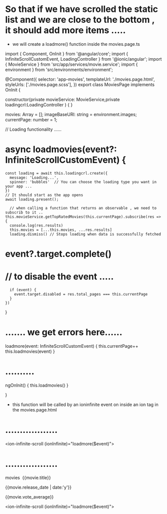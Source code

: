 # So that if we have scrolled the static list and we are close to the bottom , it should add more items ..... 


- we will create a loadmore() function inside the movies.page.ts 


import { Component, OnInit } from '@angular/core';
import { InfiniteScrollCustomEvent, LoadingController } from '@ionic/angular';
import { MovieService } from 'src/app/services/movie.service';
import { environment } from 'src/environments/environment';

@Component({
  selector: 'app-movies',
  templateUrl: './movies.page.html',
  styleUrls: ['./movies.page.scss'],
})
export class MoviesPage implements OnInit {

  constructor(private movieService: MovieService,private loadingcrl:LoadingController ) { }

  movies: Array<any> = []; 
  imageBaseURl: string = environment.images;
  currentPage: number = 1;

  // Loading functionality ......
#  async loadmovies(event?: InfiniteScrollCustomEvent) {
    const loading = await this.loadingcrl.create({
      message: 'Loading...',
      spinner: 'bubbles'  // You can choose the loading type you want in your app ...
    })
    // It should start as the app opens
    await loading.present();

      // when calling a function that returns an observable , we need to subscrib to it .. 
    this.movieService.getTopRatedMovies(this.currentPage).subscribe(res => {
      console.log(res.results)
      this.movies = [...this.movies, ...res.results]
      loading.dismiss() // Stops loading when data is successfully fetched
#    event?.target.complete()
# // to disable the event .....
      if (event) {
        event.target.disabled = res.total_pages === this.currentPage
      }
    })


  }

# ....... we get errors here......
  loadmore(event: InfiniteScrollCustomEvent) {
    this.currentPage++
    this.loadmovies(event)
  }
# ..........


  ngOnInit() {
   this.loadmovies()
  }

}



- this function will be called by an ioninfinite event on inside an ion tag in the movies.page.html


# ..................
  <ion-infinite-scroll (ionInfinite)="loadmore($event)">
    <ion-infinite-scroll-content
    loadingSpinner="bubbles"
    loadingText="Loading more data ..."
    >
    </ion-infinite-scroll-content>
  </ion-infinite-scroll>

# ..................












<ion-header>
  <ion-toolbar color="primary">
    <ion-title>movies</ion-title>
  </ion-toolbar>
</ion-header>

<ion-content>
  <ion-list>
    <ion-item button *ngFor="let movie of movies"> 
      <ion-avatar>
        <img [src]="imageBaseURl + '/w92' + movie.poster_path">
      </ion-avatar>
      <ion-label> {{movie.title}}
        <p>{{movie.release_date | date:'y'}}</p>
      </ion-label>
      <ion-badge slot="end">{{movie.vote_average}}</ion-badge>
    </ion-item>
  </ion-list>

  <ion-infinite-scroll (ionInfinite)="loadmore($event)">
    <ion-infinite-scroll-content
    loadingSpinner="bubbles"
    loadingText="Loading more data ..."
    >
    </ion-infinite-scroll-content>
  </ion-infinite-scroll>


</ion-content>
